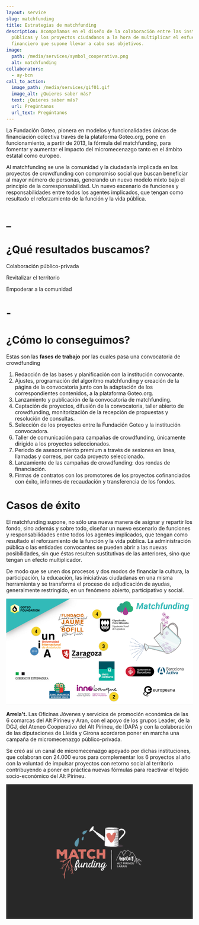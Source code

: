 ```yaml
---
layout: service
slug: matchfunding
title: Estrategias de matchfunding
description: Acompañamos en el diseño de la colaboración entre las instituciones
  públicas y los proyectos ciudadanos a la hora de multiplicar el esfuerzo
  financiero que supone llevar a cabo sus objetivos.
image:
  path: /media/services/symbol_cooperativa.png
  alt: matchfunding
collaborators:
  - ay-bcn
call_to_action:
  image_path: /media/services/gif01.gif
  image_alt: ¿Quieres saber más?
  text: ¿Quieres saber más?
  url: Pregúntanos
  url_text: Pregúntanos
---
```

La Fundación Goteo, pionera en modelos y funcionalidades únicas de financiación colectiva través de la plataforma Goteo.org, pone en funcionamiento, a partir de 2013, la fórmula del matchfunding, para fomentar y aumentar el impacto del micromecenazgo tanto en el ámbito estatal como europeo.

Al matchfunding se une la comunidad y la ciudadanía implicada en los proyectos de crowdfunding con compromiso social que buscan beneficiar al mayor número de personas, generando un nuevo modelo mixto bajo el principio de la corresponsabilidad. Un nuevo escenario de funciones y responsabilidades entre todos los agentes implicados, que tengan como resultado el reforzamiento de la función y la vida pública.

# _

# ¿Qué resultados buscamos?

Colaboración público-privada

Revitalizar el territorio

Empoderar a la comunidad



# \-

# ¿Cómo lo conseguimos?

Estas son las **fases de trabajo** por las cuales pasa una convocatoria de crowdfunding

1. Redacción de las bases y planificación con la institución convocante.
2. Ajustes, programación del algoritmo matchfunding y creación de la página de la convocatoria junto con la adaptación de los correspondientes contenidos, a la plataforma Goteo.org.
3. Lanzamiento y publicación de la convocatoria de matchfunding.
4. Captación de proyectos, difusión de la convocatoria, taller abierto de crowdfunding, monitorización de la recepción de propuestas y resolución de consultas.
5. Selección de los proyectos entre la Fundación Goteo y la institución convocadora.
6. Taller de comunicación para campañas de crowdfunding, únicamente dirigido a los proyectos seleccionados.
7. Periodo de asesoramiento premium a través de sesiones en línea, llamadas y correos, por cada proyecto seleccionado.
8. Lanzamiento de las campañas de crowdfunding: dos rondas de financiación.
9. Firmas de contratos con los promotores de los proyectos cofinanciados con éxito, informes de recaudación y transferencia de los fondos.

# Casos de éxito

El matchfunding supone, no sólo una nueva manera de asignar y repartir los fondo, sino además y sobre todo, diseñar un nuevo escenario de funciones y responsabilidades entre todos los agentes implicados, que tengan como resultado el reforzamiento de la función y la vida pública. La administración pública o las entidades convocantes se pueden abrir a las nuevas posibilidades, sin que éstas resulten sustitutivas de las anteriores, sino que tengan un efecto multiplicador.

De modo que se unen dos procesos y dos modos de financiar la cultura, la participación, la educación, las iniciativas ciudadanas en una misma herramienta y se transforma el proceso de adjudicación de ayudas, generalmente restringido, en un fenómeno abierto, participativo y social.

![Matchfunding](/media/captura-de-pantalla-2024-12-11-a-las-18.07.01.png "Matchfunding")

**Arrela't.** Las Oficinas Jóvenes y servicios de promoción económica de las 6 comarcas del Alt Pirineu y Aran, con el apoyo de los grupos Leader, de la DGJ, del Ateneo Cooperativo del Alt Pirineu, de IDAPA y con la colaboración de las diputaciones de Lleida y Girona acordaron poner en marcha una campaña de micromecenazgo público-privada.

Se creó así un canal de micromecenazgo apoyado por dichas instituciones, que colaboran con 24.000 euros para complementar los 6 proyectos al año con la voluntad de impulsar proyectos con retorno social al territorio contribuyendo a poner en práctica nuevas fórmulas para reactivar el tejido socio-económico del Alt Pirineu.

![Arrela't](/media/captura-de-pantalla-2024-12-11-a-las-18.13.44.png "Arrela't")
